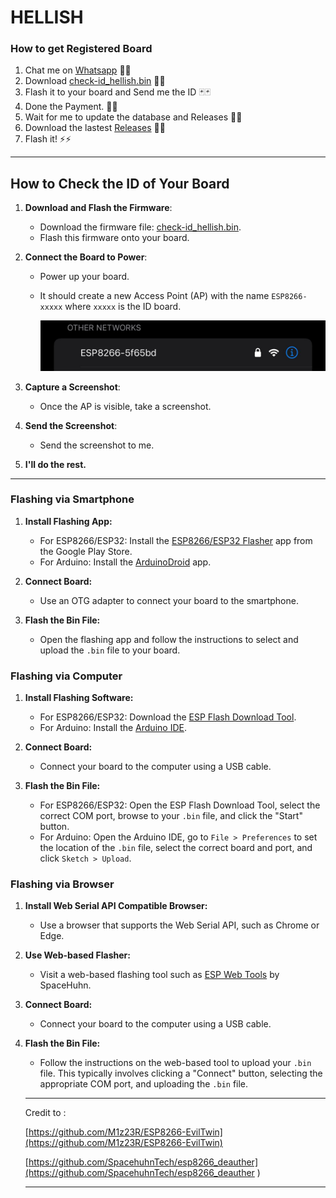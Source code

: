 # HELLISH


### How to get Registered Board
1. Chat me on [Whatsapp](https://wa.me/6287818131314) 💬💬
2. Download [check-id_hellish.bin](https://github.com/malvidous/HELLISH/releases/download/v1.8.1/check-id_hellish.bin) 📁📁
3. Flash it to your board and Send me the ID 🃏🃏
4. Done the Payment. 💸💸
5. Wait for me to update the database and Releases 🐬🐬
6. Download the lastest [Releases](https://github.com/malvidous/HELLISH/releases/tag/hellish) 📁📁
7. Flash it! ⚡️⚡️

***

## How to Check the ID of Your Board

1. **Download and Flash the Firmware**:
   - Download the firmware file: [check-id_hellish.bin](https://github.com/malvidous/HELLISH/releases/download/v1.8.1/check-id_hellish.bin).
   - Flash this firmware onto your board.

2. **Connect the Board to Power**:
   - Power up your board.
   - It should create a new Access Point (AP) with the name `ESP8266-xxxxx` where `xxxxx` is the ID board.
   
      ![ID_BOARD](https://raw.githubusercontent.com/malvidous/HELLISH/main/id_check.jpeg)
      
3. **Capture a Screenshot**:
   - Once the AP is visible, take a screenshot.

4. **Send the Screenshot**:
   - Send the screenshot to me.

5. **I'll do the rest.**

***

### Flashing via Smartphone
1. **Install Flashing App:**
	- For ESP8266/ESP32: Install the [ESP8266/ESP32 Flasher](https://play.google.com/store/apps/details?id=com.espressif.esp32_ota) app from the Google Play Store.
	- For Arduino: Install the [ArduinoDroid](https://play.google.com/store/apps/details?id=name.antonsmirnov.android.arduinodroid2) app.
	
2. **Connect Board:**
	- Use an OTG adapter to connect your board to the smartphone.
	
3. **Flash the Bin File:**
	- Open the flashing app and follow the instructions to select and upload the `.bin` file to your board.
	
### Flashing via Computer
1. **Install Flashing Software:**
	- For ESP8266/ESP32: Download the [ESP Flash Download Tool](https://www.espressif.com/en/support/download/other-tools).
	- For Arduino: Install the [Arduino IDE](https://www.arduino.cc/en/software).
	
2. **Connect Board:**
	- Connect your board to the computer using a USB cable.
	
3. **Flash the Bin File:**
	- For ESP8266/ESP32: Open the ESP Flash Download Tool, select the correct COM port, browse to your `.bin` file, and click the "Start" button.
	- For Arduino: Open the Arduino IDE, go to `File > Preferences` to set the location of the `.bin` file, select the correct board and port, and click `Sketch > Upload`.
	
### Flashing via Browser
1. **Install Web Serial API Compatible Browser:**
	- Use a browser that supports the Web Serial API, such as Chrome or Edge.
	
2. **Use Web-based Flasher:**
	- Visit a web-based flashing tool such as [ESP Web Tools](https://esp.huhn.me/) by SpaceHuhn.
	
3. **Connect Board:**
	- Connect your board to the computer using a USB cable.
	
4. **Flash the Bin File:**
	- Follow the instructions on the web-based tool to upload your `.bin` file. This typically involves clicking a "Connect" button, selecting the appropriate COM port, and uploading the `.bin` file.
	
	
	
	
	
	***
	Credit to :
	
	[https://github.com/M1z23R/ESP8266-EvilTwin](https://github.com/M1z23R/ESP8266-EvilTwin)

	[https://github.com/SpacehuhnTech/esp8266_deauther](https://github.com/SpacehuhnTech/esp8266_deauther
	)
	***
